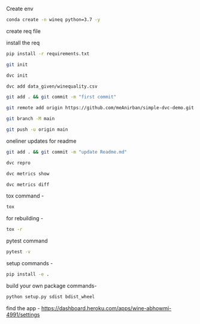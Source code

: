 Create env

```bash
conda create -n wineq python=3.7 -y
```

create req file

install the req

```bash
pip install -r requirements.txt
```

```bash
git init

dvc init

dvc add data_given/winequality.csv

git add . && git commit -m "first commit"

git remote add origin https://github.com/meAnirban/simple-dvc-demo.git

git branch -M main

git push -u origin main
```

oneliner updates for readme
```bash
git add . && git commit -m "update Readme.md"
```

```bash
dvc repro

dvc metrics show

dvc metrics diff
```

tox command -
```bash
tox
```

for rebuilding -
```bash
tox -r 
```

pytest command
```bash
pytest -v
```

setup commands -
```bash
pip install -e . 
```

build your own package commands-

```bash
python setup.py sdist bdist_wheel
```

find the app -
https://dashboard.heroku.com/apps/wine-abhowmi-4991/settings
